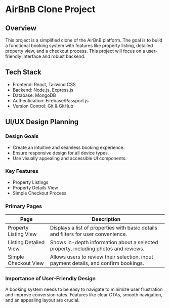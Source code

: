 # AirBnB Clone Project

## Overview
This project is a simplified clone of the AirBnB platform. The goal is to build a functional booking system with features like property listing, detailed property view, and a checkout process. This project will focus on a user-friendly interface and robust backend.

## Tech Stack
- Frontend: React, Tailwind CSS
- Backend: Node.js, Express.js
- Database: MongoDB
- Authentication: Firebase/Passport.js
- Version Control: Git & GitHub

## UI/UX Design Planning

### Design Goals
- Create an intuitive and seamless booking experience.
- Ensure responsive design for all device types.
- Use visually appealing and accessible UI components.

### Key Features
- Property Listings
- Property Details View
- Simple Checkout Process

### Primary Pages
| Page                  | Description                                                                               |
|-----------------------|-------------------------------------------------------------------------------------------|
| Property Listing View | Displays a list of properties with basic details and filters for user convenience.       |
| Listing Detailed View | Shows in-depth information about a selected property, including photos and reviews.      |
| Simple Checkout View  | Allows users to review their selection, input payment details, and confirm bookings.      |

### Importance of User-Friendly Design
A booking system needs to be easy to navigate to minimize user frustration and improve conversion rates. Features like clear CTAs, smooth navigation, and an appealing layout are crucial.
